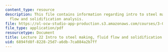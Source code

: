 ```yaml
---
content_type: resource
description: This file contains information regarding intro to steel making, fluid
  flow and solidification analysis.
file: https://ol-ocw-studio-app-production.s3.amazonaws.com/courses/3-044-materials-processing-spring-2013/6894fd8f822825d7a6db7ca884a2b7ff_MIT3_044S13_Lec22.pdf
file_type: application/pdf
resourcetype: Document
title: Lecture 22 Intro to steel making, fluid flow and solidification analysis
uid: 6894fd8f-8228-25d7-a6db-7ca884a2b7ff
---
```


